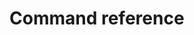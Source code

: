 # Command reference

``` {include} ../_parts/commands/k8s.md
```

``` {include} ../_parts/commands/k8s_bootstrap.md
```

``` {include} ../_parts/commands/k8s_config.md
```

``` {include} ../_parts/commands/k8s_disable.md
```

``` {include} ../_parts/commands/k8s_enable.md
```

``` {include} ../_parts/commands/k8s_get-join-token.md
```

``` {include} ../_parts/commands/k8s_get.md
```

``` {include} ../_parts/commands/k8s_join-cluster.md
```

``` {include} ../_parts/commands/k8s_kubectl.md
```

``` {include} ../_parts/commands/k8s_remove-node.md
```

``` {include} ../_parts/commands/k8s_set.md
```

``` {include} ../_parts/commands/k8s_status.md
```